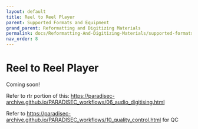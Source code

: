 ```yaml
---
layout: default
title: Reel to Reel Player
parent: Supported Formats and Equipment
grand_parent: Reformatting and Digitizing Materials
permalink: docs/Reformatting-And-Digitizing-Materials/supported-formats-and-equipment/reel-to-reel-player/
nav_order: 8
---
```


# Reel to Reel Player

Coming soon!

Refer to rtr portion of this: https://paradisec-archive.github.io/PARADISEC_workflows/06_audio_digitising.html

Refer to https://paradisec-archive.github.io/PARADISEC_workflows/10_quality_control.html for QC